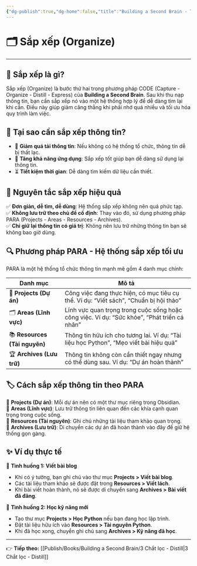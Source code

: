 ```yaml
---
{"dg-publish":true,"dg-home":false,"title":"Building a Second Brain - Thiết lập bộ não thứ hai","date":"2025-01-31","tags":["book","books/building-second-brain"],"dg-path":"Books/Building a Second Brain/2 Sắp xếp - Organize.md","permalink":"/books/building-a-second-brain/2-sap-xep-organize/","dgPassFrontmatter":true,"noteIcon":"","updated":"2025-01-31T10:36:34.101+07:00"}
---
```


# 🗂️ Sắp xếp (Organize)
---

## 🔹 Sắp xếp là gì?
Sắp xếp (Organize) là bước thứ hai trong phương pháp CODE (Capture - Organize - Distill - Express) của **Building a Second Brain**. Sau khi thu nạp thông tin, bạn cần sắp xếp nó vào một hệ thống hợp lý để dễ dàng tìm lại khi cần. Điều này giúp giảm căng thẳng khi phải nhớ quá nhiều và tối ưu hóa quy trình làm việc.

## 🎯 Tại sao cần sắp xếp thông tin?
- 🧠 **Giảm quá tải thông tin**: Nếu không có hệ thống tổ chức, thông tin dễ bị thất lạc.
- 🚀 **Tăng khả năng ứng dụng**: Sắp xếp tốt giúp bạn dễ dàng sử dụng lại thông tin.
- ⏳ **Tiết kiệm thời gian**: Dễ dàng tìm kiếm dữ liệu cần thiết.

## 📌 Nguyên tắc sắp xếp hiệu quả
✅ **Đơn giản, dễ tìm, dễ dùng**: Hệ thống sắp xếp không nên quá phức tạp.  
✅ **Không lưu trữ theo chủ đề cố định**: Thay vào đó, sử dụng phương pháp PARA (Projects - Areas - Resources - Archives).  
✅ **Chỉ giữ lại thông tin có giá trị**: Không nên lưu trữ những thông tin bạn sẽ không bao giờ dùng.

## 🔍 Phương pháp PARA - Hệ thống sắp xếp tối ưu
PARA là một hệ thống tổ chức thông tin mạnh mẽ gồm 4 danh mục chính:

| Danh mục | Mô tả |
|-----------|---------|
| 📂 **Projects (Dự án)** | Công việc đang thực hiện, có mục tiêu cụ thể. Ví dụ: “Viết sách”, “Chuẩn bị hội thảo” |
| 🗂️ **Areas (Lĩnh vực)** | Lĩnh vực quan trọng trong cuộc sống hoặc công việc. Ví dụ: “Sức khỏe”, “Phát triển cá nhân” |
| 📚 **Resources (Tài nguyên)** | Thông tin hữu ích cho tương lai. Ví dụ: “Tài liệu học Python”, “Mẹo viết bài hiệu quả” |
| 🏆 **Archives (Lưu trữ)** | Thông tin không còn cần thiết ngay nhưng có thể dùng sau. Ví dụ: “Dự án hoàn thành” |

## 🏷️ Cách sắp xếp thông tin theo PARA
📌 **Projects (Dự án)**: Mỗi dự án nên có một thư mục riêng trong Obsidian.  
📌 **Areas (Lĩnh vực)**: Lưu trữ thông tin liên quan đến các khía cạnh quan trọng trong cuộc sống.  
📌 **Resources (Tài nguyên)**: Ghi chú những tài liệu tham khảo quan trọng.  
📌 **Archives (Lưu trữ)**: Di chuyển các dự án đã hoàn thành vào đây để giữ hệ thống gọn gàng.

## ✨ Ví dụ thực tế
📝 **Tình huống 1: Viết bài blog**  
- Khi có ý tưởng, bạn ghi chú vào thư mục **Projects > Viết bài blog**.  
- Các tài liệu tham khảo sẽ được đặt trong **Resources > Viết lách**.  
- Khi bài viết hoàn thành, nó sẽ được di chuyển sang **Archives > Bài viết đã đăng**.

📖 **Tình huống 2: Học kỹ năng mới**  
- Tạo thư mục **Projects > Học Python** nếu bạn đang học lập trình.
- Đặt tài liệu hữu ích vào **Resources > Tài nguyên Python**.
- Khi đã học xong, chuyển ghi chú sang **Archives > Kỹ năng đã học**.

---
👉 **Tiếp theo:** [[Publish/Books/Building a Second Brain/3 Chắt lọc - Distill\|3 Chắt lọc - Distill]]
